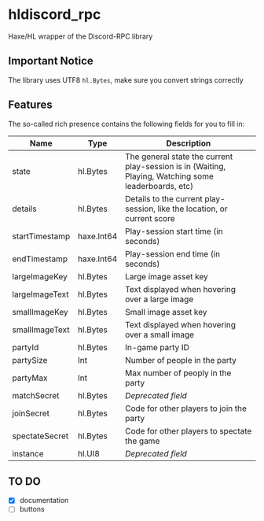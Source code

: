 # hldiscord_rpc

Haxe/HL wrapper of the Discord-RPC library

## Important Notice

The library uses UTF8 `hl.Bytes`, make sure you convert strings correctly

## Features

The so-called rich presence contains the following fields for you to fill in:

Name           | Type       | Description
-------------- | ---------- | ---------------------------------------------------------------------------------------------------
state          | hl.Bytes   | The general state the current play-session is in (Waiting, Playing, Watching some leaderboards, etc)
details        | hl.Bytes   | Details to the current play-session, like the location, or current score
startTimestamp | haxe.Int64 | Play-session start time (in seconds)
endTimestamp   | haxe.Int64 | Play-session end time (in seconds)
largeImageKey  | hl.Bytes   | Large image asset key
largeImageText | hl.Bytes   | Text displayed when hovering over a large image
smallImageKey  | hl.Bytes   | Small image asset key
smallImageText | hl.Bytes   | Text displayed when hovering over a small image
partyId        | hl.Bytes   | In-game party ID
partySize      | Int        | Number of people in the party
partyMax       | Int        | Max number of peoply in the party
matchSecret    | hl.Bytes   | _Deprecated field_
joinSecret     | hl.Bytes   | Code for other players to join the party
spectateSecret | hl.Bytes   | Code for other players to spectate the game
instance       | hl.UI8     | _Deprecated field_

## TO DO
- [x] documentation
- [ ] buttons